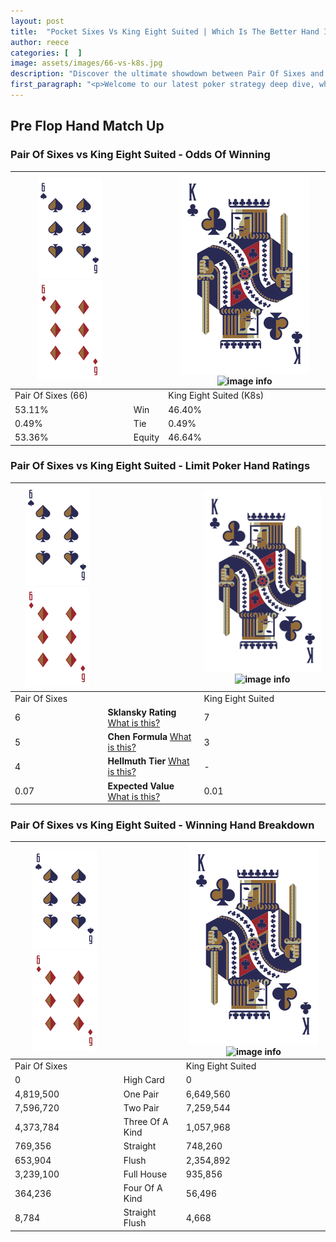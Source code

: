 ```yaml
---
layout: post
title:  "Pocket Sixes Vs King Eight Suited | Which Is The Better Hand In Poker? A Complete Guide"
author: reece
categories: [  ]
image: assets/images/66-vs-k8s.jpg
description: "Discover the ultimate showdown between Pair Of Sixes and King Eight Suited in poker! Uncover the odds, strategies, and scenarios where one hand triumphs over the other. Get ready to up your poker game with this thrilling analysis."
first_paragraph: "<p>Welcome to our latest poker strategy deep dive, where we're pitting two distinct hands against each other in a high-stakes showdown: Pair Of Sixes vs King Eight Suited.</p><p>In the dynamic world of poker, every decision counts, and knowing which hand holds the upper hand is key to your success at the table.</p><p>In this article, we'll dissect these two hands, explore the scenarios where one dominates the other, and equip you with the knowledge to make strategic choices that can tip the odds in your favor.</p><p>Get ready to unravel the intriguing dynamics of these poker hands and elevate your game to new heights.</p>"
---
```




[comment]: # (sp0)

## Pre Flop Hand Match Up

<div class="table hand-ratings" markdown="1"> 



### Pair Of Sixes vs King Eight Suited - Odds Of Winning


    
| ![image info](assets/images/hand1/6.png) ![image info](assets/images/hand1/6o.png) |  | ![image info](assets/images/hand2/K.png) ![image info](assets/images/hand2/8s.png) |
| -------- | -------- | -------- |
| Pair Of Sixes (66) |  | King Eight Suited (K8s) |
| 53.11% | Win | 46.40% |
| 0.49% | Tie | 0.49% |
| 53.36% | Equity | 46.64% |




[comment]: # (sp1)



### Pair Of Sixes vs King Eight Suited - Limit Poker Hand Ratings


    
| ![image info](assets/images/hand1/6.png) ![image info](assets/images/hand1/6o.png) |  | ![image info](assets/images/hand2/K.png) ![image info](assets/images/hand2/8s.png) |
| -------- | -------- | -------- |
| Pair Of Sixes |  | King Eight Suited |
| 6 | **Sklansky Rating** [What is this?](/sklansky-rating-explained) | 7 |
| 5 | **Chen Formula** [What is this?](/chen-formula-explained) | 3 |
| 4 | **Hellmuth Tier** [What is this?](/Hellmuth-tier-explained) | - |
| 0.07 | **Expected Value** [What is this?](/expected-value-explained) | 0.01 |




[comment]: # (sp2)



### Pair Of Sixes vs King Eight Suited - Winning Hand Breakdown


    
| ![image info](assets/images/hand1/6.png) ![image info](assets/images/hand1/6o.png) |  | ![image info](assets/images/hand2/K.png) ![image info](assets/images/hand2/8s.png) |
| -------- | -------- | -------- |
| Pair Of Sixes |  | King Eight Suited |
| 0 | High Card | 0 |
| 4,819,500 | One Pair | 6,649,560 |
| 7,596,720 | Two Pair | 7,259,544 |
| 4,373,784 | Three Of A Kind | 1,057,968 |
| 769,356 | Straight | 748,260 |
| 653,904 | Flush | 2,354,892 |
| 3,239,100 | Full House | 935,856 |
| 364,236 | Four Of A Kind | 56,496 |
| 8,784 | Straight Flush | 4,668 |




[comment]: # (sp3)



</div>

[comment]: # (sp4)



[comment]: # (sp5)


